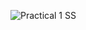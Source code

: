 ![Practical 1 SS](https://github.com/so-codes/Packets/assets/83665497/d4f5cf83-51c9-4b8b-b717-d02628c9a2b2)
